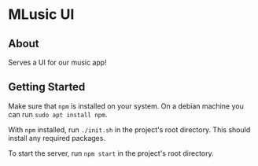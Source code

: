 # MLusic UI

## About

Serves a UI for our music app!

## Getting Started

Make sure that `npm` is installed on your system.
On a debian machine you can run `sudo apt install npm`.

With `npm` installed, run `./init.sh` in the project's root directory.
This should install any required packages.

To start the server, run `npm start` in the project's root directory.
